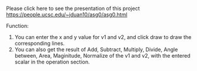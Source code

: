 Please click here to see the presentation of this project
https://people.ucsc.edu/~jduan10/asg0/asg0.html

Function:
1. You can enter the x and y value for v1 and v2, and click draw to draw the corresponding lines.
2. You can also get the result of Add, Subtract, Multiply, Divide, Angle between, Area, Maginitude, Normalize of the v1 and v2, with the entered scalar in the operation section. 
